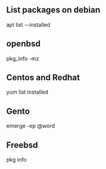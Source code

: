 
## List packages on debian  
apt list --installed


## openbsd  
pkg_info -mz


## Centos and Redhat
yum list installed


## Gento
emerge -ep @word

## Freebsd
pkg info
